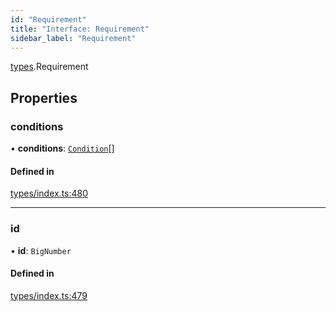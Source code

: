 ```yaml
---
id: "Requirement"
title: "Interface: Requirement"
sidebar_label: "Requirement"
---
```


[types](../../../modules/Types/Types.md).Requirement

## Properties

### conditions

• **conditions**: [`Condition`](../../../modules/Types/Types.md#condition)[]

#### Defined in

[types/index.ts:480](https://github.com/PolymeshAssociation/polymesh-sdk/blob/372a67e5d/src/types/index.ts#L480)

___

### id

• **id**: `BigNumber`

#### Defined in

[types/index.ts:479](https://github.com/PolymeshAssociation/polymesh-sdk/blob/372a67e5d/src/types/index.ts#L479)
